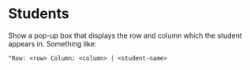 # Students

Show a pop-up box that displays the row and column which the student appears in. Something like:

`"Row: <row> Column: <column> | <student-name>`